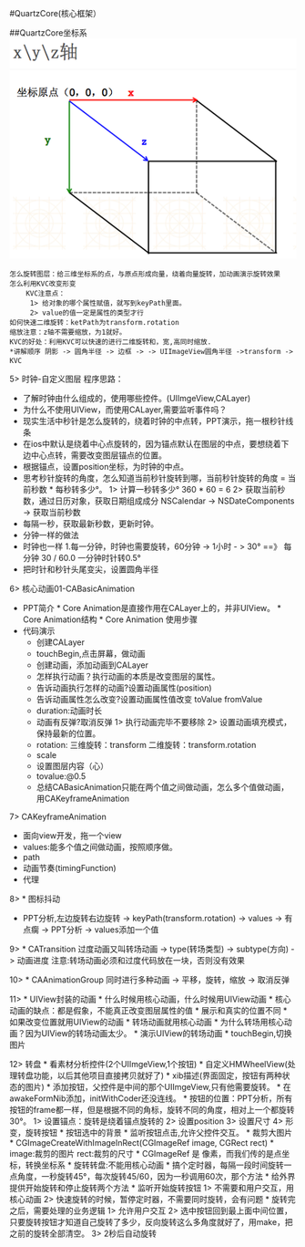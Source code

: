 #QuartzCore(核心框架）



##QuartzCore坐标系
![](QuartzCore坐标系.png)


    怎么旋转图层：给三维坐标系的点，与原点形成向量，绕着向量旋转，加动画演示旋转效果
    怎么利用KVC改变形变
        KVC注意点：
         1> 给对象的哪个属性赋值，就写到keyPath里面。
         2> value的值一定是属性的类型才行
    如何快速二维旋转：ketPath为transform.rotation
    缩放注意：z轴不需要缩放，为1就好。
    KVC的好处：利用KVC可以快速的进行二维旋转和，宽,高同时缩放.
    *讲解顺序 阴影 -> 圆角半径 -> 边框 -> -> UIImageView圆角半径 ->transform -> KVC



5> 时钟-自定义图层
程序思路：
* 了解时钟由什么组成的，使用哪些控件。(UIImgeView,CALayer)
* 为什么不使用UIView，而使用CALayer,需要监听事件吗？
* 现实生活中秒针是怎么旋转的，绕着时钟的中点转，PPT演示，拖一根秒针线条
* 在ios中默认是绕着中心点旋转的，因为锚点默认在图层的中点，要想绕着下边中心点转，需要改变图层锚点的位置。
* 根据锚点，设置position坐标，为时钟的中点。
* 思考秒针旋转的角度，怎么知道当前秒针旋转到哪，当前秒针旋转的角度 = 当前秒数 * 每秒转多少°。
1> 计算一秒转多少° 360 * 60 = 6
2> 获取当前秒数，通过日历对象，获取日期组成成分 NSCalendar -> NSDateComponents -> 获取当前秒数
* 每隔一秒，获取最新秒数，更新时钟。
* 分钟一样的做法
* 时钟也一样
    1.每一分钟，时钟也需要旋转，60分钟 -> 1小时 - > 30°  ==》 每分钟 30 / 60.0  一分钟时针转0.5°
* 把时针和秒针头尾变尖，设置圆角半径

6> 核心动画01-CABasicAnimation
*    PPT简介
    *   Core Animation是直接作用在CALayer上的，并非UIView。
    *   Core Animation结构
    *   Core Animation 使用步骤
*   代码演示
    * 创建CALayer
    * touchBegin,点击屏幕，做动画
    * 创建动画，添加动画到CALayer
    * 怎样执行动画？执行动画的本质是改变图层的属性。
    * 告诉动画执行怎样的动画?设置动画属性(position)
    * 告诉动画属性怎么改变?设置动画属性值改变 toValue fromValue
    * duration:动画时长
    * 动画有反弹?取消反弹
        1> 执行动画完毕不要移除
        2> 设置动画填充模式，保持最新的位置。
    * rotation:
    三维旋转：transform
    二维旋转：transform.rotation
    * scale
    * 设置图层内容（心）
    * tovalue:@0.5
    * 总结CABasicAnimation只能在两个值之间做动画，怎么多个值做动画，用CAKeyframeAnimation

7> CAKeyframeAnimation
   * 面向view开发，拖一个view
   * values:能多个值之间做动画，按照顺序做。
   * path
   * 动画节奏(timingFunction)
   * 代理

8> * 图标抖动
   * PPT分析,左边旋转右边旋转 -> keyPath(transform.rotation) -> values -> 有点瘸 -> PPT分析 -> values添加一个值

9> * CATransition
    过度动画又叫转场动画 -> type(转场类型) -> subtype(方向) -> 动画进度
    注意:转场动画必须和过度代码放在一块，否则没有效果

10> * CAAnimationGroup
      同时进行多种动画 -> 平移，旋转，缩放 -> 取消反弹

11> * UIView封装的动画
    * 什么时候用核心动画，什么时候用UIView动画
    * 核心动画的缺点：都是假象，不能真正改变图层属性的值
    * 展示和真实的位置不同
    * 如果改变位置就用UIView的动画
    * 转场动画就用核心动画
    * 为什么转场用核心动画？因为UIView的转场动画太少。
    * 演示UIView的转场动画
    * touchBegin,切换图片

12> 转盘
    * 看素材分析控件(2个UIImgeView,1个按钮)
    * 自定义HMWheelView(处理转盘功能，以后其他项目直接拷贝就好了)
    * xib描述(界面固定，按钮有两种状态的图片)
    * 添加按钮，父控件是中间的那个UIImgeView,只有他需要旋转。
    * 在awakeFormNib添加，initWithCoder还没连线。
    * 按钮的位置：PPT分析，所有按钮的frame都一样，但是根据不同的角标，旋转不同的角度，相对上一个都旋转30°。
        1> 设置锚点：旋转是绕着锚点旋转的
        2> 设置position
        3> 设置尺寸
        4> 形变，旋转按钮
    * 按钮选中的背景
    * 监听按钮点击,允许父控件交互。
    * 裁剪大图片
    * CGImageCreateWithImageInRect(CGImageRef image, CGRect rect)
    * image:裁剪的图片 rect:裁剪的尺寸
    * CGImageRef 是 像素，而我们传的是点坐标，转换坐标系
    * 旋转转盘:不能用核心动画
    * 搞个定时器，每隔一段时间旋转一点角度，一秒旋转45°，每次旋转45/60，因为一秒调用60次，那个方法
    * 给外界提供开始旋转和停止旋转两个方法
    * 监听开始旋转按钮
        1> 不需要和用户交互，用核心动画
        2> 快速旋转的时候，暂停定时器，不需要同时旋转，会有问题
    * 旋转完之后，需要处理的业务逻辑
        1> 允许用户交互
        2> 选中按钮回到最上面中间位置，只要旋转按钮才知道自己旋转了多少，反向旋转这么多角度就好了，用make，把之前的旋转全部清空。
        3> 2秒后自动旋转




